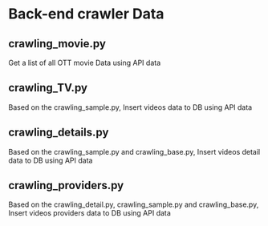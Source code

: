 # Back-end crawler Data

## crawling_movie.py
Get a list of all OTT movie Data using API data

## crawling_TV.py
Based on the crawling_sample.py, Insert videos data to DB using API data

## crawling_details.py
Based on the crawling_sample.py and crawling_base.py, Insert videos detail data to DB using API data

## crawling_providers.py
Based on the crawling_detail.py, crawling_sample.py and crawling_base.py, Insert videos providers data to DB using API data
